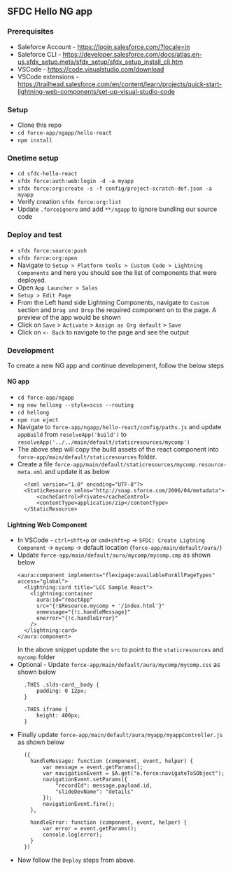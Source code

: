 ## SFDC Hello NG app

### Prerequisites
* Saleforce Account - https://login.salesforce.com/?locale=in
* Saleforce CLI - https://developer.salesforce.com/docs/atlas.en-us.sfdx_setup.meta/sfdx_setup/sfdx_setup_install_cli.htm
* VSCode - https://code.visualstudio.com/download
* VSCode extensions - https://trailhead.salesforce.com/en/content/learn/projects/quick-start-lightning-web-components/set-up-visual-studio-code

### Setup
* Clone this repo
* `cd force-app/ngapp/hello-react`
* `npm install`

### Onetime setup
* `cd sfdc-hello-react`
* `sfdx force:auth:web:login -d -a myapp`
* `sfdx force:org:create -s -f config/project-scratch-def.json -a myapp`
* Verify creation `sfdx force:org:list`
* Update `.forceignore` and add `**/ngapp` to ignore bundling our source code

### Deploy and test
* `sfdx force:source:push`
* `sfdx force:org:open`
* Navigate to `Setup > Platform tools > Custom Code > Lightning Components` and here you should see the list of components that were deployed.
* Open `App Launcher > Sales`
* `Setup > Edit Page`
* From the Left hand side Lightning Components, navigate to `Custom` section and `Drag and Drop` the required component on to the page. A preview of the app would be shown
* Click on `Save` > `Activate` > `Assign as Org default` > `Save`
* Click on `<- Back` to navigate to the page and see the output

### Development
To create a new NG app and continue development, follow the below steps

#### NG app

* `cd force-app/ngapp`
* `ng new hellong --style=scss --routing`
* `cd hellong`
* `npm run eject`
* Navigate to `force-app/ngapp/hello-react/config/paths.js` and update `appBuild` from `resolveApp('build')` to `resolveApp('../../main/default/staticresources/mycomp')`
* The above step will copy the build assets of the react component into `force-app/main/default/staticresources` folder.
* Create a file `force-app/main/default/staticresources/mycomp.resource-meta.xml` and update it as below
  ```
    <?xml version="1.0" encoding="UTF-8"?>
    <StaticResource xmlns="http://soap.sforce.com/2006/04/metadata">
        <cacheControl>Private</cacheControl>
        <contentType>application/zip</contentType>
    </StaticResource>

  ```

#### Lightning Web Component
* In VSCode - `ctrl+shft+p` or `cmd+shft+p` -> `SFDC: Create Ligtning Component` -> `mycomp` -> default location (`force-app/main/default/aura/`)
* Update `force-app/main/default/aura/mycomp/mycomp.cmp` as shown below
  ```
  <aura:component implements="flexipage:availableForAllPageTypes" access="global">
    <lightning:card title="LCC Sample React">
      <lightning:container
        aura:id="reactApp"
        src="{!$Resource.mycomp + '/index.html'}"
        onmessage="{!c.handleMessage}"
        onerror="{!c.handleError}"
      />
    </lightning:card>
  </aura:component>
  ```
  In the above snippet update the `src` to point to the `staticresources` and `mycomp` folder
* Optional - Update `force-app/main/default/aura/mycomp/mycomp.css` as shown below
  ```
    .THIS .slds-card__body {
        padding: 0 12px;
    }

    .THIS iframe {
        height: 400px;
    }
  ```
* Finally update `force-app/main/default/aura/myapp/myappController.js` as shown below
  ```
    ({
      handleMessage: function (component, event, helper) {
          var message = event.getParams();
          var navigationEvent = $A.get("e.force:navigateToSObject");
          navigationEvent.setParams({
              "recordId": message.payload.id,
              "slideDevName": "details"
          });
          navigationEvent.fire();
      },

      handleError: function (component, event, helper) {
          var error = event.getParams();
          console.log(error);
      }
    })
  ```
* Now follow the `Deploy` steps from above.